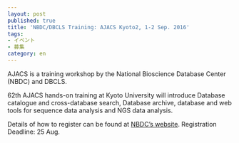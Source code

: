 ```yaml
---
layout: post
published: true
title: 'NBDC/DBCLS Training: AJACS Kyoto2, 1-2 Sep. 2016'
tags:
- イベント
- 募集
category: en
---
```

AJACS is a training workshop by the National Bioscience Database Center (NBDC) and DBCLS.

 

62th AJACS hands-on training at Kyoto University will introduce Database catalogue and cross-database search, Database archive, database and web tools for sequence data analysis and NGS data analysis.

 

Details of how to register can be found at [NBDC’s website](http://events.biosciencedbc.jp/training/ajacs62). Registration Deadline: 25 Aug.
